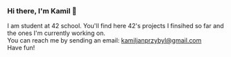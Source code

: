 ### Hi there, I'm Kamil 👋

<!--
this is comment
-->

I am student at 42 school. You'll find here 42's projects I finsihed so far and the ones I'm currently working on.</br>
You can reach me by sending an email: kamiljanprzybyl@gmail.com</br>
Have fun!
